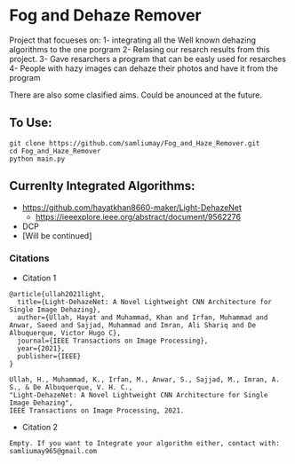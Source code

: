 # Fog and Dehaze Remover

Project that focueses on:
1- integrating all the Well known dehazing algorithms to the one porgram 
2- Relasing our resarch results from this project. 
3- Gave resarchers a program that can be easly used for resarches
4- People with hazy images can dehaze their photos and have it from the program

There are also some clasified aims. Could be anounced at the future. 


## To Use:
```
git clone https://github.com/samliumay/Fog_and_Haze_Remover.git
cd Fog_and_Haze_Remover
python main.py
```

## Currenlty Integrated Algorithms:
- https://github.com/hayatkhan8660-maker/Light-DehazeNet 
  * https://ieeexplore.ieee.org/abstract/document/9562276
- DCP
- [Will be continued] 





### Citations
- Citation 1 
```
@article{ullah2021light,
  title={Light-DehazeNet: A Novel Lightweight CNN Architecture for Single Image Dehazing},
  author={Ullah, Hayat and Muhammad, Khan and Irfan, Muhammad and Anwar, Saeed and Sajjad, Muhammad and Imran, Ali Shariq and De Albuquerque, Victor Hugo C},
  journal={IEEE Transactions on Image Processing},
  year={2021},
  publisher={IEEE}
}
```
```
Ullah, H., Muhammad, K., Irfan, M., Anwar, S., Sajjad, M., Imran, A. S., & De Albuquerque, V. H. C., 
"Light-DehazeNet: A Novel Lightweight CNN Architecture for Single Image Dehazing", 
IEEE Transactions on Image Processing, 2021.
```
- Citation 2
```
Empty. If you want to Integrate your algorithm either, contact with: samliumay965@gmail.com
```
